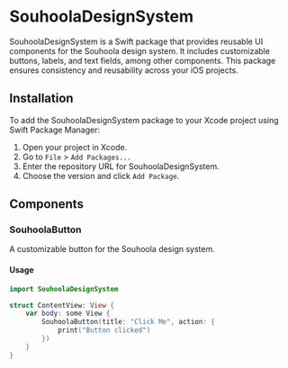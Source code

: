 # SouhoolaDesignSystem

SouhoolaDesignSystem is a Swift package that provides reusable UI components for the Souhoola design system. It includes customizable buttons, labels, and text fields, among other components. This package ensures consistency and reusability across your iOS projects.

## Installation

To add the SouhoolaDesignSystem package to your Xcode project using Swift Package Manager:

1. Open your project in Xcode.
2. Go to `File` > `Add Packages...`
3. Enter the repository URL for SouhoolaDesignSystem.
4. Choose the version and click `Add Package`.

## Components

### SouhoolaButton

A customizable button for the Souhoola design system.

#### Usage

```swift
import SouhoolaDesignSystem

struct ContentView: View {
    var body: some View {
        SouhoolaButton(title: "Click Me", action: {
            print("Button clicked")
        })
    }
}
